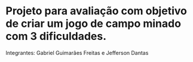 # Projeto para avaliação com objetivo de criar um jogo de campo minado com 3 dificuldades. 
Integrantes: Gabriel Guimarães Freitas e Jefferson Dantas
